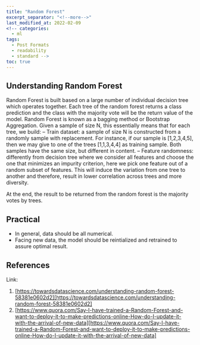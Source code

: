 ```yaml
---
title: "Random Forest"
excerpt_separator: "<!--more-->"
last_modified_at: 2022-02-09
<!-- categories:
  - ml
tags:
  - Post Formats
  - readability
  - standard -->
toc: true
---
```


## Understanding Random Forest

Random Forest is built based on a large number of individual decision tree which operates together. Each tree of the random forest returns a class prediction and the class with the majority vote will be the return value of the model. Random Forest is known as a bagging method or Bootstrap Aggregation. Given a sample of size N, this essentially means that for each tree, we build:
– Train dataset: a sample of size N is constructed from a randomly sample with replacement. For instance, if our sample is [1,2,3,4,5], then we may give to one of the trees [1,1,3,4,4] as training sample. Both samples have the same size, but different in content.
– Feature randomness: differently from decision tree where we consider all features and choose the one that minimizes an impurity criterion, here we pick one feature out of a random subset of features. This will induce the variation from one tree to another and therefore, result in lower correlation across trees and more diversity.

At the end, the result to be returned from the random forest is the majority votes by trees.

## Practical
- In general, data should be all numerical. 
- Facing new data, the model should be reintialized and retrained to assure optimal result.

## References
Link: 
1. [https://towardsdatascience.com/understanding-random-forest-58381e0602d2][https://towardsdatascience.com/understanding-random-forest-58381e0602d2]
2. [https://www.quora.com/Say-I-have-trained-a-Random-Forest-and-want-to-deploy-it-to-make-predictions-online-How-do-I-update-it-with-the-arrival-of-new-data][https://www.quora.com/Say-I-have-trained-a-Random-Forest-and-want-to-deploy-it-to-make-predictions-online-How-do-I-update-it-with-the-arrival-of-new-data]

[https://towardsdatascience.com/understanding-random-forest-58381e0602d2]: https://towardsdatascience.com/understanding-random-forest-58381e0602d2
[https://www.quora.com/Say-I-have-trained-a-Random-Forest-and-want-to-deploy-it-to-make-predictions-online-How-do-I-update-it-with-the-arrival-of-new-data]: https://www.quora.com/Say-I-have-trained-a-Random-Forest-and-want-to-deploy-it-to-make-predictions-online-How-do-I-update-it-with-the-arrival-of-new-data
